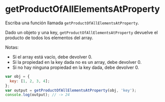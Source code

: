 # getProductOfAllElementsAtProperty

Escriba una función llamada `getProductOfAllElementsAtProperty`.

Dado un objeto y una key, `getProductOfAllElementsAtProperty` devuelve el
producto de todos los elementos del array.

Notas:

- Si el array está vacío, debe devolver 0.
- Si la propiedad en la key dada no es un array, debe devolver 0.
- Si no hay ninguna propiedad en la key dada, debe devolver 0.

```js
var obj = {
  key: [1, 2, 3, 4];
};
var output = getProductOfAllElementsAtProperty(obj, 'key');
console.log(output); // -> 24
```
